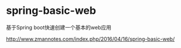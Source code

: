 # spring-basic-web
基于Spring boot快速创建一个基本的web应用

http://www.zmannotes.com/index.php/2016/04/16/spring-basic-web/
